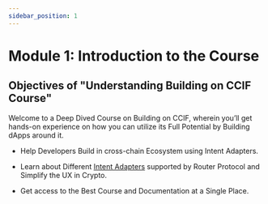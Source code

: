 ```yaml
---
sidebar_position: 1
---
```


# Module 1: Introduction to the Course

## Objectives of "Understanding Building on CCIF Course"

Welcome to a Deep Dived Course on Building on CCIF, wherein you’ll get hands-on experience on how you can utilize its Full Potential by Building dApps around it.

- Help Developers Build in cross-chain Ecosystem using Intent Adapters.

- Learn about Different [Intent Adapters](https://routerintents.com/adapters) supported by Router Protocol and Simplify the UX in Crypto.

- Get access to the Best Course and Documentation at a Single Place.